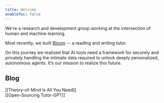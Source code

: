 ```yaml
---
title: Welcome
enableToc: false
---
```


We're a research and development group working at the intersection of human and machine learning.  

Most recently, we built [Bloom](https://bloombot.ai) -- a reading and writing tutor.  

On this journey we realized that AI tools need a framework for securely and privately handling the intimate data required to unlock deeply personalized, autonomous agents. It’s our mission to realize this future.

## Blog

[[Theory-of-Mind Is All You Need]]  
[[Open-Sourcing Tutor-GPT]]

